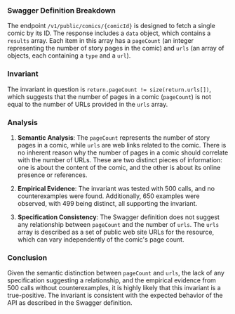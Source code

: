### Swagger Definition Breakdown
The endpoint `/v1/public/comics/{comicId}` is designed to fetch a single comic by its ID. The response includes a `data` object, which contains a `results` array. Each item in this array has a `pageCount` (an integer representing the number of story pages in the comic) and `urls` (an array of objects, each containing a `type` and a `url`).

### Invariant
The invariant in question is `return.pageCount != size(return.urls[])`, which suggests that the number of pages in a comic (`pageCount`) is not equal to the number of URLs provided in the `urls` array.

### Analysis
1. **Semantic Analysis**: The `pageCount` represents the number of story pages in a comic, while `urls` are web links related to the comic. There is no inherent reason why the number of pages in a comic should correlate with the number of URLs. These are two distinct pieces of information: one is about the content of the comic, and the other is about its online presence or references.

2. **Empirical Evidence**: The invariant was tested with 500 calls, and no counterexamples were found. Additionally, 650 examples were observed, with 499 being distinct, all supporting the invariant.

3. **Specification Consistency**: The Swagger definition does not suggest any relationship between `pageCount` and the number of `urls`. The `urls` array is described as a set of public web site URLs for the resource, which can vary independently of the comic's page count.

### Conclusion
Given the semantic distinction between `pageCount` and `urls`, the lack of any specification suggesting a relationship, and the empirical evidence from 500 calls without counterexamples, it is highly likely that this invariant is a true-positive. The invariant is consistent with the expected behavior of the API as described in the Swagger definition.
